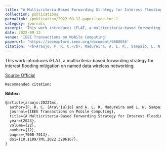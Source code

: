 ```yaml
---
title: "A Multicriteria-Based Forwarding Strategy for Interest Flooding Mitigation on Named Data Wireless Networking"
collection: publications
permalink: /publication/2022-09-12-paper-ieee-tmc-1
category: journals
excerpt: 'This work introduces iFLAT, a multicriteria-based forwarding strategy for interest flooding mitigation on named data wireless networking.'
date: 2022-09-12
venue: 'IEEE Transactions on Mobile Computing'
paperurl: 'https://ieeexplore.ieee.org/document/9888056'
citation: '<b>Araújo, F. R. C.</b>, Madureira, A. L. R., Sampaio, L. N. (2022). &quot;A Multicriteria-Based Forwarding Strategy for Interest Flooding Mitigation on Named Data Wireless Networking.&quot; <i>In IEEE Transactions on Mobile Computing</i>. (pp. 7000-7013). IEEE.'
---
```

This work introduces iFLAT, a multicriteria-based forwarding strategy for interest flooding mitigation on named data wireless networking.

[Source Official](https://doi.org/10.1109/TMC.2022.3206167)

`Recommended citation:`

**Bibtex:**

```tex
@article{araujo:2022tmc,
  author={F. R. C. {Ara\'{u}jo} and A. L. R. Madureira and L. N. Sampaio},
  journal={IEEE Transactions on Mobile Computing}, 
  title={A Multicriteria-Based Forwarding Strategy for Interest Flooding Mitigation on Named Data Wireless Networking}, 
  year={2023},
  volume={22},
  number={12},
  pages={7000-7013},
  doi={10.1109/TMC.2022.3206167},
}
```
